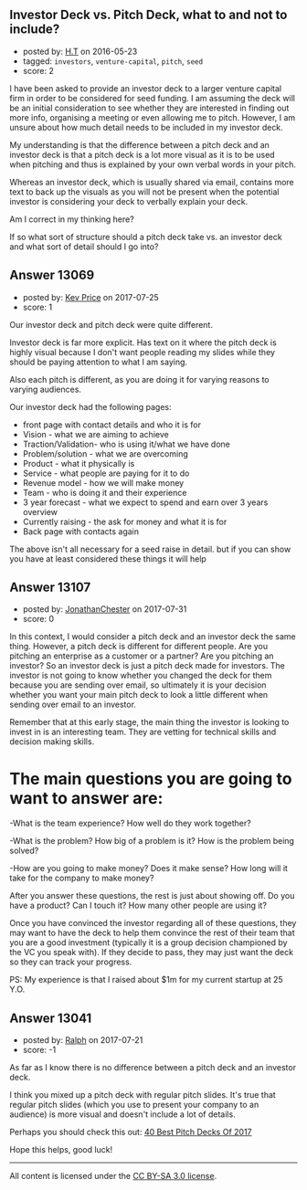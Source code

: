 ## Investor Deck vs. Pitch Deck, what to and not to include?

- posted by: [H.T](https://stackexchange.com/users/8500198/h-t) on 2016-05-23
- tagged: `investors`, `venture-capital`, `pitch`, `seed`
- score: 2

I have been asked to provide an investor deck to a larger venture capital firm in order to be considered for seed funding. I am assuming the deck will be an initial consideration to see whether they are interested in finding out more info, organising a meeting or even allowing me to pitch. However, I am unsure about how much detail needs to be included in my investor deck.

My understanding is that the difference between a pitch deck and an investor deck is that a pitch deck is a lot more visual as it is to be used when pitching and thus is explained by your own verbal words in your pitch.

Whereas an investor deck, which is usually shared via email, contains more text to back up the visuals as you will not be present when the potential investor is considering your deck to verbally explain your deck.

Am I correct in my thinking here?

If so what sort of structure should a pitch deck take vs. an investor deck and what sort of detail should I go into?


## Answer 13069

- posted by: [Kev Price](https://stackexchange.com/users/1109274/kev-price) on 2017-07-25
- score: 1

Our investor deck and pitch deck were quite different.

Investor deck is far more explicit. Has text on it where the pitch deck is highly visual because I don't want people reading my slides while they should be paying attention to what I am saying.

Also each pitch is different, as you are doing it for varying reasons to varying audiences.

Our investor deck had the following pages:

 - front page with contact details and who it is for
 - Vision - what we are aiming to achieve
 - Traction/Validation- who is using it/what we have done
 - Problem/solution - what we are overcoming
 - Product - what it physically is
 - Service - what people are paying for it to do
 - Revenue model - how we will make money
 - Team - who is doing it and their experience
 - 3 year forecast - what we expect to spend and earn over 3 years overview
 - Currently raising - the ask for money and what it is for
 - Back page with contacts again

The above isn't all necessary for a seed raise in detail. but if you can show you have at least considered these things it will help


## Answer 13107

- posted by: [JonathanChester](https://stackexchange.com/users/7701135/jonathanchester) on 2017-07-31
- score: 0

In this context, I would consider a pitch deck and an investor deck the same thing.  However, a pitch deck is different for different people.  Are you pitching an enterprise as a customer or a partner?  Are you pitching an investor?  So an investor deck is just a pitch deck made for investors.  The investor is not going to know whether you changed the deck for them because you are sending over email, so ultimately it is your decision whether you want your main pitch deck to look a little different when sending over email to an investor.

Remember that at this early stage, the main thing the investor is looking to invest in is an interesting team.  They are vetting for technical skills and decision making skills.

The main questions you are going to want to answer are:
=

-What is the team experience?  How well do they work together?

-What is the problem?  How big of a problem is it?  How is the problem being solved?

-How are you going to make money?  Does it make sense?  How long will it take for the company to make money?

After you answer these questions, the rest is just about showing off.  Do you have a product?  Can I touch it?  How many other people are using it?

Once you have convinced the investor regarding all of these questions, they may want to have the deck to help them convince the rest of their team that you are a good investment (typically it is a group decision championed by the VC you speak with).  If they decide to pass, they may just want the deck so they can track your progress.


PS:  My experience is that I raised about $1m for my current startup at 25 Y.O.


## Answer 13041

- posted by: [Ralph](https://stackexchange.com/users/11381409/ralph) on 2017-07-21
- score: -1

<p>As far as I know there is no difference between a pitch deck and an investor deck.</p>

<p>I think you mixed up a pitch deck with regular pitch slides. It's true that regular pitch slides (which you use to present your company to an audience)  is more visual and doesn't include a lot of details.</p>

<p>Perhaps you should check this out: <a href="http://www.pitchskills.com/best-startup-pitch-decks-2017/" rel="nofollow noreferrer" title="40 Best Pitch Decks Of 2017">40 Best Pitch Decks Of 2017</a></p>

<p>Hope this helps, good luck!</p>




---

All content is licensed under the [CC BY-SA 3.0 license](https://creativecommons.org/licenses/by-sa/3.0/).
